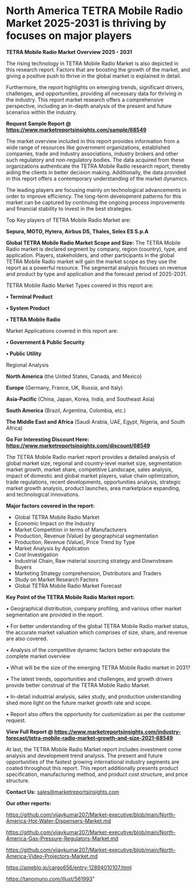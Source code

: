 # North America TETRA Mobile Radio Market 2025-2031 is thriving by focuses on major players

<Strong> TETRA Mobile Radio Market Overview 2025 - 2031</strong>

The rising technology in TETRA Mobile Radio Market is also depicted in this research report. Factors that are boosting the growth of the market, and giving a positive push to thrive in the global market is explained in detail.

Furthermore, the report highlights on emerging trends, significant drivers, challenges, and opportunities, providing all necessary data for thriving in the industry. This report market research offers a comprehensive perspective, including an in-depth analysis of the present and future scenarios within the industry.

<strong>Request Sample Report @ <a href=https://www.marketreportsinsights.com/sample/68549>https://www.marketreportsinsights.com/sample/68549</a></strong>

The market overview included in this report provides information from a wide range of resources like government organizations, established companies, trade and industry associations, industry brokers and other such regulatory and non-regulatory bodies. The data acquired from these organizations authenticate the TETRA Mobile Radio research report, thereby aiding the clients in better decision making. Additionally, the data provided in this report offers a contemporary understanding of the market dynamics.

The leading players are focusing mainly on technological advancements in order to improve efficiency. The long-term development patterns for this market can be captured by continuing the ongoing process improvements and financial stability to invest in the best strategies.

Top Key players of TETRA Mobile Radio Market are:

<strong>Sepura, MOTO, Hytera, Airbus DS, Thales, Selex ES S.p.A</strong>

<strong><b>Global TETRA Mobile Radio Market Scope and Size:</b></strong>
The TETRA Mobile Radio market is declared segment by company, region (country), type, and application. Players, stakeholders, and other participants in the global TETRA Mobile Radio market will gain the market scope as they use the report as a powerful resource. The segmental analysis focuses on revenue and product by type and application and the forecast period of 2025-2031.

TETRA Mobile Radio Market Types covered in this report are:

<strong>• Terminal Product

• System Product

• TETRA Mobile Radio</strong>

Market Applications covered in this report are:

<strong>• Government & Public Security

• Public Utility</strong> 

Regional Analysis

<strong>North America</strong> (the United States, Canada, and Mexico)

<strong>Europe</strong> (Germany, France, UK, Russia, and Italy)

<strong>Asia-Pacific</strong> (China, Japan, Korea, India, and Southeast Asia)

<strong>South America</strong> (Brazil, Argentina, Colombia, etc.)

<strong>The Middle East and Africa</strong> (Saudi Arabia, UAE, Egypt, Nigeria, and South Africa)

<strong>Go For Interesting Discount Here: <a href=https://www.marketreportsinsights.com/discount/68549>https://www.marketreportsinsights.com/discount/68549</a></strong>

The TETRA Mobile Radio market report provides a detailed analysis of global market size, regional and country-level market size, segmentation market growth, market share, competitive Landscape, sales analysis, impact of domestic and global market players, value chain optimization, trade regulations, recent developments, opportunities analysis, strategic market growth analysis, product launches, area marketplace expanding, and technological innovations.

<strong><b>Major factors covered in the report:</b></strong>
<ul>
  <li>Global TETRA Mobile Radio Market </li>
  <li>Economic Impact on the Industry</li>
  <li>Market Competition in terms of Manufacturers</li>
  <li>Production, Revenue (Value) by geographical segmentation</li>
  <li>Production, Revenue (Value), Price Trend by Type</li>
  <li>Market Analysis by Application</li>
  <li>Cost Investigation</li>
  <li>Industrial Chain, Raw material sourcing strategy and Downstream Buyers</li>
  <li>Marketing Strategy comprehension, Distributors and Traders</li>
  <li>Study on Market Research Factors</li>
  <li>Global TETRA Mobile Radio Market Forecast</li>
</ul>

<strong><b>Key Point of the TETRA Mobile Radio Market report:</b></strong>

• Geographical distribution, company profiling, and various other market segmentation are provided in the report.

• For better understanding of the global TETRA Mobile Radio market status, the accurate market valuation which comprises of size, share, and revenue are also covered.

• Analysis of the competitive dynamic factors better extrapolate the complete market overview

• What will be the size of the emerging TETRA Mobile Radio market in 2031?

• The latest trends, opportunities and challenges, and growth drivers provide better construal of the TETRA Mobile Radio Market.

• In-detail industrial analysis, sales study, and production understanding shed more light on the future market growth rate and scope.

• Report also offers the opportunity for customization as per the customer request.

<strong><b>View Full Report @ <a href=https://www.marketreportsinsights.com/industry-forecast/tetra-mobile-radio-market-growth-and-size-2021-68549>https://www.marketreportsinsights.com/industry-forecast/tetra-mobile-radio-market-growth-and-size-2021-68549</a></b></strong>


At last, the TETRA Mobile Radio Market report includes investment come analysis and development trend analysis. The present and future opportunities of the fastest growing international industry segments are coated throughout this report. This report additionally presents product specification, manufacturing method, and product cost structure, and price structure.

<strong>Contact Us:</strong>
sales@marketreportsinsights.com

<strong>Our other reports:</strong>

<a href=https://github.com/vijaykumar207/Market-executive/blob/main/North-America-Hot-Water-Dispensers-Market.md>https://github.com/vijaykumar207/Market-executive/blob/main/North-America-Hot-Water-Dispensers-Market.md</a>

<a href=https://github.com/vijaykumar207/Market-executive/blob/main/North-America-Gas-Pressure-Regulators-Market.md>https://github.com/vijaykumar207/Market-executive/blob/main/North-America-Gas-Pressure-Regulators-Market.md</a>

<a href=https://github.com/vijaykumar207/Market-executive/blob/main/North-America-Video-Projectors-Market.md>https://github.com/vijaykumar207/Market-executive/blob/main/North-America-Video-Projectors-Market.md</a>

<a href=https://ameblo.jp/cargo656/entry-12894010107.html>https://ameblo.jp/cargo656/entry-12894010107.html</a>

<a href=https://tanomuno.com/illust/561993>https://tanomuno.com/illust/561993</a>"
